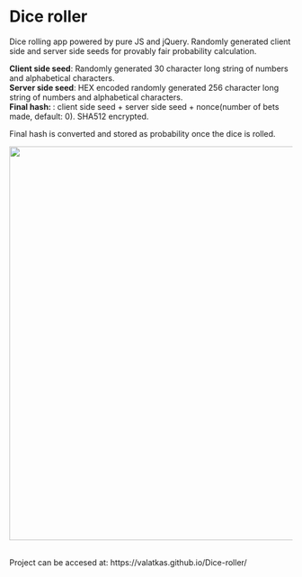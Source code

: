 # Dice roller
 Dice rolling app powered by pure JS and jQuery. Randomly generated client side and server side seeds for provably fair probability calculation.
 
 
 <b>Client side seed</b>: Randomly generated 30 character long string of numbers and alphabetical characters.
 <br />
  <b>Server side seed</b>: HEX encoded randomly generated 256 character long string of numbers and alphabetical characters.
   <br />
   <b>Final hash: </b>: client side seed + server side seed + nonce(number of bets made, default: 0). SHA512 encrypted.
 <br />

Final hash is converted and stored as probability once the dice is rolled.
<br />


<p align="center">
  <img width="700" height="auto" src="https://a.pomf.cat/xiksho.jpg">
</p>
<br />
Project can be accesed at: https://valatkas.github.io/Dice-roller/

